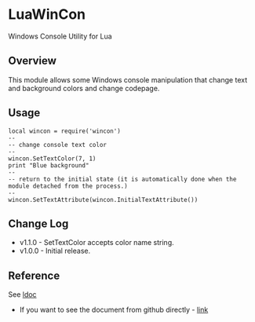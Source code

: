 LuaWinCon
=========

Windows Console Utility for Lua

Overview
--------

This module allows some Windows console manipulation that change text and background colors and change codepage.

Usage
-----

    local wincon = require('wincon')
    --
    -- change console text color
    --
    wincon.SetTextColor(7, 1)
    print "Blue background"
    --
    -- return to the initial state (it is automatically done when the module detached from the process.)
    --
    wincon.SetTextAttribute(wincon.InitialTextAttribute())

Change Log
----------

  * v1.1.0 - SetTextColor accepts color name string.
  * v1.0.0 - Initial release.

Reference
---------

See [ldoc](doc/index.html)

* If you want to see the document from github directly - [link](https://rawgit.com/yasuoohno/lua-wincon/master/doc/index.html)

